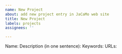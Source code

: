 ```yaml
---
name: New Project
about: add new project entry in JaCaMo web site
title: New Project
labels: projects
assignees: ''

---
```


Name:
Description (in one sentence):
Keywords:
URLs:
